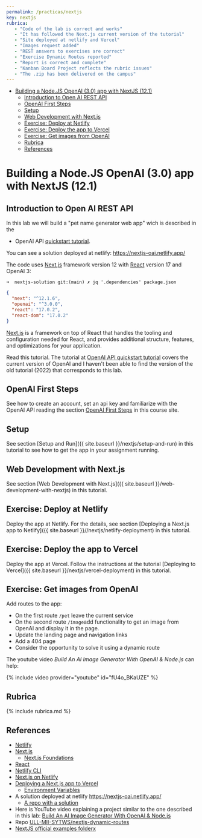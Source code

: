 ```yaml
---
permalink: /practicas/nextjs
key: nextjs
rubrica:
   - "Code of the lab is correct and works"
   - "It has followed the Next.js current version of the tutorial"
   - "Site deployed at netlify and Vercel"
   - "Images request added"
   - "REST answers to exercises are correct"
   - "Exercise Dynamic Routes reported"
   - "Report is correct and complete"
   - "Kanban Board Project reflects the rubric issues"
   - "The .zip has been delivered on the campus"
---
```


- [Building a Node.JS OpenAI (3.0) app with NextJS (12.1)](#building-a-nodejs-openai-30-app-with-nextjs-121)
  - [Introduction to Open AI REST API](#introduction-to-open-ai-rest-api)
  - [OpenAI First Steps](#openai-first-steps)
  - [Setup](#setup)
  - [Web Development with Next.js](#web-development-with-nextjs)
  - [Exercise: Deploy at Netlify](#exercise-deploy-at-netlify)
  - [Exercise: Deploy the app to Vercel](#exercise-deploy-the-app-to-vercel)
  - [Exercise: Get images from OpenAI](#exercise-get-images-from-openai)
  - [Rubrica](#rubrica)
  - [References](#references)

#  Building a Node.JS OpenAI (3.0) app with NextJS (12.1)

## Introduction to Open AI REST API

In this lab we will build a "pet name generator web app" wich is described in the 

* OpenAI API [quickstart tutorial](https://beta.openai.com/docs/quickstart).  
 
You can see a solution deployed at netlify:  <https://nextjs-oai.netlify.app/>

The code uses [Next.js](https://nextjs.org/) framework version 12 with [React](https://reactjs.org/) version 17 and OpenAI 3:

```
➜  nextjs-solution git:(main) ✗ jq '.dependencies' package.json
```
```json
{
  "next": "^12.1.6",
  "openai": "^3.0.0",
  "react": "17.0.2",
  "react-dom": "17.0.2"
}
```

[Next.js](https://nextjs.org/learn/foundations/about-nextjs) is a framework on top of React that handles the tooling and configuration needed for React, and provides additional structure, features, and optimizations for your application.

Read  this tutorial.  The tutorial at [OpenAI API quickstart tutorial](https://platform.openai.com/docs/quickstart?context=node) covers the current version of OpenAI and I haven't been able to find the version of the old tutorial (2022) that corresponds to this lab.

## OpenAI First Steps

See how to create an account, set an api key and familiarize with the OpenAI API reading the section
[OpenAI First Steps](/openai-first-steps) in this course site.

## Setup

See section [Setup and Run]({{ site.baseurl }}/nextjs/setup-and-run) in this tutorial to see how to get the app in your assignment running.

## Web Development with Next.js

See section [Web Development with Next.js]({{ site.baseurl }}/web-development-with-nextjs) in this tutorial.

## Exercise: Deploy at Netlify

Deploy the app at Netlify. 
For the details, see section [Deploying a Next.js app to Netlify]({{ site.baseurl }}//nextjs/netlify-deployment) in this tutorial.


## Exercise: Deploy the app to Vercel

Deploy the app at Vercel. 
Follow the instructions at the tutorial [Deploying to Vercel]({{ site.baseurl }}/nextjs/vercel-deployment) in this tutorial.


## Exercise: Get images from OpenAI


Add routes to the app:

- On the first route  `/pet`  leave the current service
- On the second route `/image`add functionality to get an image from OpenAI and display it in the page.
- Update the landing page and navigation links
- Add a 404 page
- Consider the opportunity to solve it using a dynamic route

The youtube video *Build An AI Image Generator With OpenAI & Node.js* can help:

{% include video provider="youtube" id="fU4o_BKaUZE" %}

## Rubrica

{% include rubrica.md %}

## References

* [Netlify](https://www.netlify.com/)
* [Next.js](https://nextjs.org/)
  * [Next.js Foundations](https://nextjs.org/learn/foundations/about-nextjs)
* [React](https://reactjs.org/)
* [Netlify CLI](https://docs.netlify.com/cli/get-started/?_ga=2.210632407.351830897.1670331128-1485033729.1667990322#link-with-an-environment-variable) 
* [Next.js on Netlify](https://docs.netlify.com/integrations/frameworks/next-js/overview/#app)
* [Deploying a Next.js app to Vercel](https://vercel.com/guides/deploying-nextjs-with-vercel) 
  * [Environment Variables](https://vercel.com/docs/concepts/projects/environment-variables?utm_source=next-site&utm_medium=docs&utm_campaign=next-website)
* A solution deployed at netlify <https://nextjs-oai.netlify.app/>
  * [A repo with a solution](https://github.com/ULL-MII-SYTWS/nextjs-solution/)
* Here is YouTube video explaining a project similar to the one described in this lab: [Build An AI Image Generator With OpenAI & Node.js](https://youtu.be/fU4o_BKaUZE)
* Repo [ULL-MII-SYTWS/nextjs-dynamic-routes](https://github.com/ULL-MII-SYTWS/nextjs-dynamic-routes)
* [NextJS official examples folderx](https://github.com/vercel/next.js/tree/canary/examples/)  

